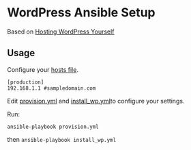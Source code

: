 # WordPress Ansible Setup

Based on [Hosting WordPress Yourself](https://github.com/A5hleyRich/wordpress-ansible/blob/master/provision.yml)

## Usage

Configure your [hosts file](https://github.com/beakman/wp-ansible/blob/master/hosts).

```
[production]
192.168.1.1 #sampledomain.com
```

Edit [provision.yml](https://github.com/beakman/wp-ansible/blob/master/provision.yml) and [install_wp.yml](https://github.com/beakman/wp-ansible/blob/master/install_wp.yml)to configure your settings.

Run:

`ansible-playbook provision.yml`

then `ansible-playbook install_wp.yml`